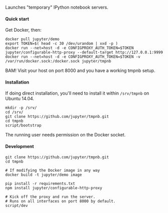 Launches "temporary" IPython notebook servers.

#### Quick start

Get Docker, then:

```
docker pull jupyter/demo
export TOKEN=$( head -c 30 /dev/urandom | xxd -p )
docker run --net=host -d -e CONFIGPROXY_AUTH_TOKEN=$TOKEN jupyter/configurable-http-proxy --default-target http://127.0.0.1:9999
docker run --net=host -d -e CONFIGPROXY_AUTH_TOKEN=$TOKEN -v /var/run/docker.sock:/docker.sock jupyter/tmpnb
```

BAM! Visit your host on port 8000 and you have a working tmpnb setup.

#### Installation

If doing direct installation, you'll need to install it within `/srv/tmpnb` on Ubuntu 14.04.

```
mkdir -p /srv/
cd /srv/
git clone https://github.com/jupyter/tmpnb.git
cd tmpnb
script/bootstrap
```

The running user needs permission on the Docker socket.

#### Development

```
git clone https://github.com/jupyter/tmpnb.git
cd tmpnb

# If modifying the Docker image in any way
docker build -t jupyter/demo image

pip install -r requirements.txt
npm install jupyter/configurable-http-proxy

# Kick off the proxy and run the server.
# Runs on all interfaces on port 8000 by default.
script/dev
```
